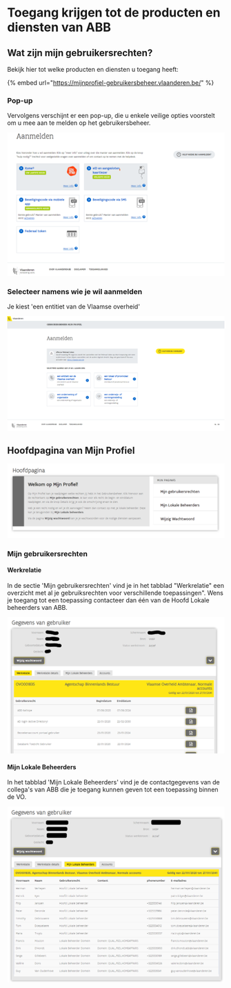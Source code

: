 # Toegang krijgen tot de producten en diensten van ABB

## Wat zijn mijn gebruikersrechten?

Bekijk hier tot welke producten en diensten u toegang heeft:

{% embed url="https://mijnprofiel-gebruikersbeheer.vlaanderen.be/" %}

### Pop-up

Vervolgens verschijnt er een pop-up, die u enkele veilige opties voorstelt om u mee aan te melden op het gebruikersbeheer.

![Keuzes aanmelden](../../.gitbook/assets/login-aanmelden.png)

### Selecteer namens wie je wil aanmelden

Je kiest 'een entitiet van de Vlaamse overheid'

![](../../.gitbook/assets/gebruikersbeheer_mijnprofiel_02_acm-idm.png)

## Hoofdpagina van Mijn Profiel

![](../../.gitbook/assets/image%20%2811%29.png)

### Mijn gebruikersrechten

#### Werkrelatie

In de sectie 'Mijn gebruikersrechten' vind je in het tabblad "Werkrelatie" een overzicht met al je gebruiksrechten voor verschillende toepassingen". Wens je toegang tot een toepassing contacteer dan één van de Hoofd Lokale beheerders van ABB.

![](../../.gitbook/assets/image%20%288%29.png)

#### Mijn Lokale Beheerders

In het tabblad 'Mijn Lokale Beheerders' vind je de contactgegevens van de collega's van ABB die je toegang kunnen geven tot een toepassing binnen de VO.

![](../../.gitbook/assets/image%20%289%29.png)

